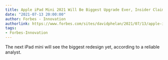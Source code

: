 ```yaml
---
title: Apple iPad Mini 2021 Will Be Biggest Upgrade Ever, Insider Claims
date: "2021-07-13 20:00:00"
author: Forbes - Innovation
authorlink: https://www.forbes.com/sites/davidphelan/2021/07/13/apple-ipad-mini-2021-will-be-biggest-upgrade-ever-insider-claims-release-date-ipad-2021/
tags:
- Forbes-Innovation
---
```

The next iPad mini will see the biggest redesign yet, according to a reliable analyst.